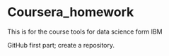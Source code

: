 # Coursera_homework
This is for the course tools for data science form IBM

GitHub first part; create a repository.
